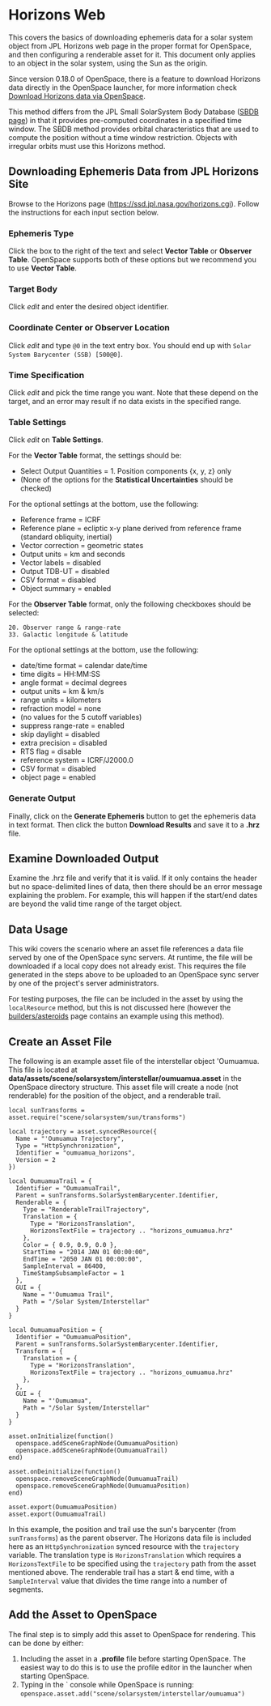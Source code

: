 # Horizons Web
This covers the basics of downloading ephemeris data for a solar system object from JPL Horizons web page in the proper format for OpenSpace, and then configuring a renderable asset for it. This document only applies to an object in the solar system, using the Sun as the origin.

Since version 0.18.0 of OpenSpace, there is a feature to download Horizons data directly in the OpenSpace launcher, for more information check [Download Horizons data via OpenSpace](horizons-gui).

This method differs from the JPL Small SolarSystem Body Database ([SBDB page](sbdb)) in that it provides pre-computed coordinates in a specified time window. The SBDB method provides orbital characteristics that are used to compute the position without a time window restriction. Objects with irregular orbits must use this Horizons method.

## Downloading Ephemeris Data from JPL Horizons Site
Browse to the Horizons page (https://ssd.jpl.nasa.gov/horizons.cgi). Follow the instructions for each input section below.

### Ephemeris Type
Click the box to the right of the text and select **Vector Table** or **Observer Table**. OpenSpace supports both of these options but we recommend you to use **Vector Table**.

### Target Body
Click *edit* and enter the desired object identifier.

### Coordinate Center or Observer Location
Click *edit* and type `@0` in the text entry box. You should end up with `Solar System Barycenter (SSB) [500@0]`.

### Time Specification
Click *edit* and pick the time range you want. Note that these depend on the target, and an error may result if no data exists in the specified range.

### Table Settings
Click *edit* on **Table Settings**.

For the **Vector Table** format, the settings should be:

- Select Output Quantities = 1. Position components {x, y, z} only
- (None of the options for the __Statistical Uncertainties__ should be checked)

For the optional settings at the bottom, use the following:

- Reference frame = ICRF
- Reference plane = ecliptic x-y plane derived from reference frame (standard obliquity, inertial)
- Vector correction = geometric states
- Output units = km and seconds
- Vector labels = disabled
- Output TDB-UT = disabled
- CSV format = disabled
- Object summary = enabled

For the **Observer Table** format, only the following checkboxes should be selected:
```
20. Observer range & range-rate
33. Galactic longitude & latitude
```
For the optional settings at the bottom, use the following:

- date/time format = calendar date/time
- time digits = HH:MM:SS
- angle format = decimal degrees
- output units = km & km/s
- range units = kilometers
- refraction model = none
- (no values for the 5 cutoff variables)
- suppress range-rate = enabled
- skip daylight = disabled
- extra precision = disabled
- RTS flag = disable
- reference system = ICRF/J2000.0
- CSV format = disabled
- object page = enabled

### Generate Output
Finally, click on the **Generate Ephemeris** button to get the ephemeris data in text format. Then click the button **Download Results** and save it to a **.hrz** file.

## Examine Downloaded Output
Examine the .hrz file and verify that it is valid. If it only contains the header but no space-delimited lines of data, then there should be an error message explaining the problem. For example, this will happen if the start/end dates are beyond the valid time range of the target object.

## Data Usage
This wiki covers the scenario where an asset file references a data file served by one of the OpenSpace sync servers. At runtime, the file will be downloaded if a local copy does not already exist. This requires the file generated in the steps above to be uploaded to an OpenSpace sync server by one of the project's server administrators.

For testing purposes, the file can be included in the asset by using the `localResource` method, but this is not discussed here (however the [builders/asteroids](asteroids) page contains an example using this method).

## Create an Asset File
The following is an example asset file of the interstellar object 'Oumuamua. This file is located at **data/assets/scene/solarsystem/interstellar/oumuamua.asset** in the OpenSpace directory structure. This asset file will create a node (not renderable) for the position of the object, and a renderable trail.
```
local sunTransforms = asset.require("scene/solarsystem/sun/transforms")

local trajectory = asset.syncedResource({
  Name = "'Oumuamua Trajectory",
  Type = "HttpSynchronization",
  Identifier = "oumuamua_horizons",
  Version = 2
})

local OumuamuaTrail = {
  Identifier = "OumuamuaTrail",
  Parent = sunTransforms.SolarSystemBarycenter.Identifier,
  Renderable = {
    Type = "RenderableTrailTrajectory",
    Translation = {
      Type = "HorizonsTranslation",
      HorizonsTextFile = trajectory .. "horizons_oumuamua.hrz"
    },
    Color = { 0.9, 0.9, 0.0 },
    StartTime = "2014 JAN 01 00:00:00",
    EndTime = "2050 JAN 01 00:00:00",
    SampleInterval = 86400,
    TimeStampSubsampleFactor = 1
  },
  GUI = {
    Name = "'Oumuamua Trail",
    Path = "/Solar System/Interstellar"
  }
}

local OumuamuaPosition = {
  Identifier = "OumuamuaPosition",
  Parent = sunTransforms.SolarSystemBarycenter.Identifier,
  Transform = {
    Translation = {
      Type = "HorizonsTranslation",
      HorizonsTextFile = trajectory .. "horizons_oumuamua.hrz"
    },
  },
  GUI = {
    Name = "'Oumuamua",
    Path = "/Solar System/Interstellar"
  }
}

asset.onInitialize(function()
  openspace.addSceneGraphNode(OumuamuaPosition)
  openspace.addSceneGraphNode(OumuamuaTrail)
end)

asset.onDeinitialize(function()
  openspace.removeSceneGraphNode(OumuamuaTrail)
  openspace.removeSceneGraphNode(OumuamuaPosition)
end)

asset.export(OumuamuaPosition)
asset.export(OumuamuaTrail)
```
In this example, the position and trail use the sun's barycenter (from `sunTransforms`) as the parent observer. The Horizons data file is included here as an `HttpSynchronization` synced resource with the `trajectory` variable. The translation type is `HorizonsTranslation` which requires a `HorizonsTextFile` to be specified using the `trajectory` path from the asset mentioned above. The renderable trail has a start & end time, with a `SampleInterval` value that divides the time range into a number of segments.

## Add the Asset to OpenSpace
The final step is to simply add this asset to OpenSpace for rendering. This can be done by either:
1. Including the asset in a **.profile** file before starting OpenSpace. The easiest way to do this is to use the profile editor in the launcher when starting OpenSpace.
2. Typing in the \` console while OpenSpace is running:
`openspace.asset.add("scene/solarsystem/interstellar/oumuamua")`
